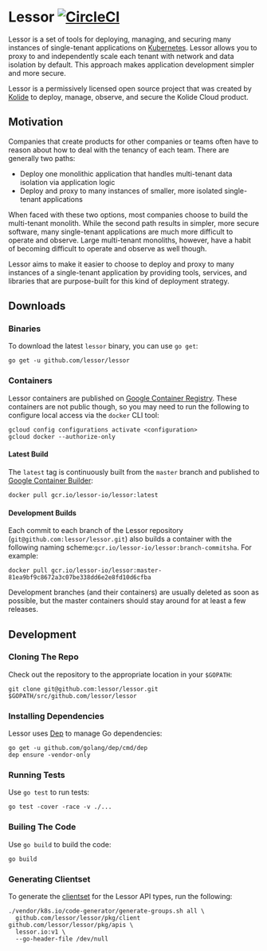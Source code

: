 # Lessor [![CircleCI](https://circleci.com/gh/lessor/lessor/tree/master.svg?style=svg&circle-token=6df998c0f2085edbc4bfeaf38e5114f990204c36)](https://circleci.com/gh/lessor/lessor/tree/master)

Lessor is a set of tools for deploying, managing, and securing many instances of single-tenant applications on [Kubernetes](https://kubernetes.io/). Lessor allows you to proxy to and independently scale each tenant with network and data isolation by default. This approach makes application development simpler and more secure.

Lessor is a permissively licensed open source project that was created by [Kolide](https://github.com/kolide) to deploy, manage, observe, and secure the Kolide Cloud product.

## Motivation

Companies that create products for other companies or teams often have to reason about how to deal with the tenancy of each team. There are generally two paths:

- Deploy one monolithic application that handles multi-tenant data isolation via application logic
- Deploy and proxy to many instances of smaller, more isolated single-tenant applications

When faced with these two options, most companies choose to build the multi-tenant monolith. While the second path results in simpler, more secure software, many single-tenant applications are much more difficult to operate and observe. Large multi-tenant monoliths, however, have a habit of becoming difficult to operate and observe as well though.

Lessor aims to make it easier to choose to deploy and proxy to many instances of a single-tenant application by providing tools, services, and libraries that are purpose-built for this kind of deployment strategy.

## Downloads

### Binaries

To download the latest `lessor` binary, you can use `go get`:

```
go get -u github.com/lessor/lessor
```

### Containers

Lessor containers are published on [Google Container Registry](https://cloud.google.com/container-registry/). These containers are not public though, so you may need to run the following to configure local access via the `docker` CLI tool:

```
gcloud config configurations activate <configuration>
gcloud docker --authorize-only
```

#### Latest Build

The `latest` tag is continuously built from the `master` branch and published to [Google Container Builder](https://cloud.google.com/container-builder/):

```
docker pull gcr.io/lessor-io/lessor:latest
```

#### Development Builds

Each commit to each branch of the Lessor repository (`git@github.com:lessor/lessor.git`) also builds a container with the following naming scheme:`gcr.io/lessor-io/lessor:branch-commitsha`. For example:

```
docker pull gcr.io/lessor-io/lessor:master-81ea9bf9c8672a3c07be338dd6e2e8fd10d6cfba
```

Development branches (and their containers) are usually deleted as soon as possible, but the master containers should stay around for at least a few releases.

## Development

### Cloning The Repo

Check out the repository to the appropriate location in your `$GOPATH`:

```
git clone git@github.com:lessor/lessor.git $GOPATH/src/github.com/lessor/lessor
```

### Installing Dependencies

Lessor uses [Dep](https://github.com/golang/dep) to manage Go dependencies:

```
go get -u github.com/golang/dep/cmd/dep
dep ensure -vendor-only
```

### Running Tests

Use `go test` to run tests:

```
go test -cover -race -v ./...
```

### Builing The Code

Use `go build` to build the code:

```
go build
```

### Generating Clientset

To generate the [clientset](https://github.com/kubernetes/community/blob/master/contributors/devel/generating-clientset.md) for the Lessor API types, run the following:

```
./vendor/k8s.io/code-generator/generate-groups.sh all \
  github.com/lessor/lessor/pkg/client github.com/lessor/lessor/pkg/apis \
  lessor.io:v1 \
  --go-header-file /dev/null
```
